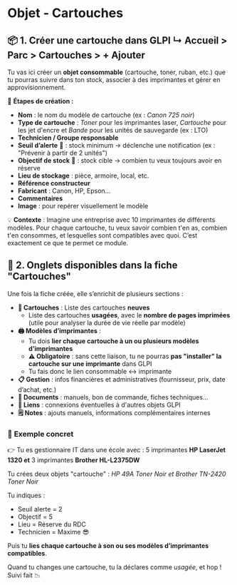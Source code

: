 # Objet - Cartouches

## 📦 **1. Créer une cartouche dans GLPI** ↳ Accueil > Parc > Cartouches > + Ajouter

Tu vas ici créer un **objet consommable** (cartouche, toner, ruban, etc.) que tu pourras suivre dans ton stock, associer à des imprimantes et gérer en approvisionnement.

📝 **Étapes de création :**

- **Nom** : le nom du modèle de cartouche (ex : *Canon 725 noir*)
- **Type de cartouche** : *Toner* pour les imprimantes laser, *Cartouche* pour les jet d'encre et *Bande* pour les unités de sauvegarde (ex : LTO)
- **Technicien / Groupe responsable**
- **Seuil d’alerte** 🔔 : stock minimum → déclenche une notification (ex : "Prévenir à partir de 2 unités")
- **Objectif de stock** 🎯 : stock cible → combien tu veux toujours avoir en réserve
- **Lieu de stockage** : pièce, armoire, local, etc.
- **Référence constructeur**
- **Fabricant** : Canon, HP, Epson…
- **Commentaires**
- **Image** : pour repérer visuellement le modèle

💡 **Contexte** : Imagine une entreprise avec 10 imprimantes de différents modèles. Pour chaque cartouche, tu veux savoir combien t'en as, combien t'en consommes, et lesquelles sont compatibles avec quoi. C’est exactement ce que te permet ce module.

## 🧾 **2. Onglets disponibles dans la fiche "Cartouches"**

Une fois la fiche créée, elle s’enrichit de plusieurs sections :

- **🧺 Cartouches** : Liste des cartouches **neuves**
  - Liste des cartouches **usagées**, avec le **nombre de pages imprimées** (utile pour analyser la durée de vie réelle par modèle)
- **🖨️ Modèles d’imprimantes** :
  - Tu dois **lier chaque cartouche à un ou plusieurs modèles d’imprimantes**
  - **⚠️ Obligatoire** : sans cette liaison, tu ne pourras **pas "installer" la cartouche sur une imprimante** dans GLPI
  - Tu fais donc le lien consommable ↔ imprimante
- **📋 Gestion** : infos financières et administratives (fournisseur, prix, date d’achat, etc.)
- **📎 Documents** : manuels, bon de commande, fiches techniques…
- **🔗 Liens** : connexions éventuelles à d'autres objets GLPI
- **🗒️ Notes** : ajouts manuels, informations complémentaires internes

### 📌 **Exemple concret**

👉 Tu es gestionnaire IT dans une école avec : 5 imprimantes **HP LaserJet 1320 et** 3 imprimantes **Brother HL-L2375DW**

Tu crées deux objets "cartouche" : *HP 49A Toner Noir et Brother TN-2420 Toner Noir*

Tu indiques : 
- Seuil alerte = 2
- Objectif = 5
- Lieu = Réserve du RDC
- Technicien = Maxime 😎

Puis tu **lies chaque cartouche à son ou ses modèles d’imprimantes compatibles**.

Quand tu changes une cartouche, tu la déclares comme *usagée*, et hop ! Suivi fait 📉

